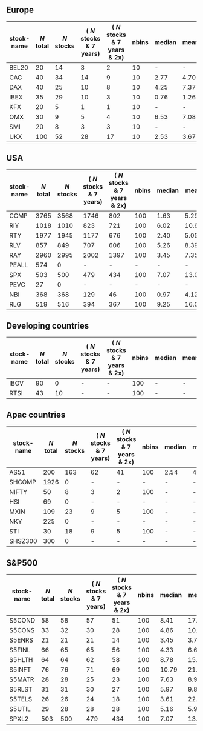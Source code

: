 ## Europe

| stock-name | $N$ total | $N$ stocks | ( $N$ stocks & 7 years)  | ( $N$ stocks & 7 years & 2x)  |    nbins   |  median  | mean  | mean/median |  mode  | reliable? |
| ------------- | ------------- | ------------- | ------------- | ------------- | ------------- |------------- |------------- | ------------- |------------- | ------------- |
| BEL20      |   20  |    14    |            3  |        2      |      10       |   -           |        -     |       -      |    -    | no |
| CAC        |   40  |    34    |           14  |        9      |      10       |   2.77        |      4.70    |     1.70     |  0.38  | yes |
| DAX        |   40  |    25    |           10  |        8      |      10       |   4.25        |      7.37    |     1.74     |  0.99  | yes |
| IBEX       |   35  |    29    |           10  |        3      |      10       |   0.76        |      1.26    |     1.66     |  0.43  | yes | 
| KFX        |   20  |     5    |            1  |        1      |      10       |     -         |        -     |       -      |   -    | no  |
| OMX        |   30  |     9    |            5  |        4      |      10       |   6.53        |      7.08    |     1.08     |  2.00  | yes |
| SMI        |   20  |     8    |            3  |        3      |      10       |     -         |        -     |       -      |   -    | no  |    
| UKX        |  100  |    52    |           28  |       17      |      10       |   2.53        |      3.67    |     1.45     |  0.04  | yes |


## USA

| stock-name | $N$ total | $N$ stocks | ( $N$ stocks & 7 years)  | ( $N$ stocks & 7 years & 2x)  |    nbins   |  median |  mean |  mean/median |  mode  | reliable? |
| ------------- | ------------- | ------------- | ------------- | ------------- | ------------- |------------- |------------- | ------------- |------------- | ------------- |
| CCMP      |  3765    | 3568     |        1746           |           802              |     100    |   1.63  |   5.29   |  3.25   |    0.11  | yes |
| RIY       |  1018    | 1010     |         823           |           721              |     100    |   6.02  |  10.64   |  1.77   |    0.07  | yes |    
| RTY       |  1977    | 1945     |        1177           |           676              |     100    |   2.40  |   5.05   |  2.10   |    0.00  | yes |     
| RLV       |   857    |  849     |         707           |           606              |     100    |   5.26  |   8.39   |  1.60   |    0.07  | yes |
| RAY       |  2960    | 2995     |        2002           |          1397              |     100    |   3.45  |   7.35   |  2.13   |    0.00  | yes |
| PEALL     |   574    |    0     |           -           |             -              |      -     |      -  |    -     |   -     |      -   | no  |
| SPX       |   503    |  500     |         479           |           434              |     100    |   7.07  |  13.00   |  1.84   |    0.07  | yes |
| PEVC      |    27    |    0     |           -           |             -              |      -     |      -  |    -     |   -     |      -   | no  |
| NBI       |   368    |  368     |         129           |            46              |     100    |   0.97  |   4.12   |  4.25   |    0.00  | yes | 
| RLG       |   519    |  516     |         394           |           367              |     100    |   9.25  |  16.00   |  1.73   |    0.34  | yes |

## Developing countries

| stock-name | $N$ total | $N$ stocks | ( $N$ stocks & 7 years)  | ( $N$ stocks & 7 years & 2x)  |    nbins   |  median |  mean |  mean/median |  mode  | reliable? |
| ------------- | ------------- | ------------- | ------------- | ------------- | ------------- |------------- |------------- | ------------- |------------- | ------------- |
| IBOV       |  90    | 0      |       -          |           -              |     100    |   -  |   -   |  -   |    -  | no |
| RTSI       |  43    | 10     |       -          |           -              |     100    |   -  |   -   |  -   |    -  | no | 

## Apac countries

| stock-name | $N$ total  | $N$ stocks | ( $N$ stocks & 7 years)  | ( $N$ stocks & 7 years & 2x)  |    nbins   |  median |  mean |  mean/median |  mode  | reliable? |
|----------- |--------- |--------- |------------ |-----------  |----------- |-------- |------------------ | ------------- |------------- |------------- |
| AS51       |  200     | 163      |  62         |    41       |     100    |   2.54  |   4.40 | -   | 0.06  | yes |
| SHCOMP     | 1926     |   0      |  -          |    -        |     -      |   -     |   -    | -   |   -  | no  |
| NIFTY      |   50     |   8      |  3          |    2        |     100    |   -     |   -    | -   |   -  | no |
| HSI        |   69     |   0      |  -          |    -        |     -      |   -     |   -    | -   |   -  | no  |
| MXIN       |  109     |  23      |  9          |    5        |     100    |   -     |   -    | -   |   -  | no  |
| NKY        |  225     |   0      |  -          |    -        |     -      |   -     |   -    | -   |   -  | no  |
| STI        |   30     |  18      |   9         |    5        |     100    |   -     |   -    | -   |   -  | no  |
| SHSZ300    |  300     |   0      |  -          |    -        |     -      |   -     |   -    | -   |   -  | no  |

## S&P500

| stock-name | $N$ total  | $N$ stocks | ( $N$ stocks & 7 years)  | ( $N$ stocks & 7 years & 2x)  |    nbins   |  median |  mean |  mean/median |  mode  | reliable? |
|----------- |--------- |--------- |------------ |-----------  |----------- |-------- |------------------ | ------------- |------------- |------------- |
| S5COND     |  58      | 58       |  57         |    51       |     100    |   8.41  |  17.13 | 2.04 |   0.63  | yes  |
| S5CONS     |  33      | 32       |  30         |    28       |     100    |   4.86  |  10.46 | 2.15 |   1.77  | yes  |
| S5ENRS     |  21      | 21       |  21         |    14       |     100    |   3.45  |   3.74 | 1.08 |   0.69  | no   |
| S5FINL     |  66      | 65       |  65         |    56       |     100    |   4.33  |   6.65 | 1.54 |   0.07  | yes  |
| S5HLTH     |  64      | 64       |  62         |    58       |     100    |   8.78  |  15.85 | 1.81 |   0.81  | yes  |
| S5INFT     |  76      | 76       |  71         |    69       |     100    |  10.79  |  21.33 | 1.98 |   1.59  | yes  |
| S5MATR     |  28      | 28       |  25         |    23       |     100    |   7.63  |   8.96 | 1.17 |   1.92  | no   |
| S5RLST     |  31      | 31       |  30         |    27       |     100    |   5.97  |   9.89 | 1.66 |   1.51  | no   | 
| S5TELS     |  26      | 26       |  24         |    18       |     100    |   3.61  |  22.21 | 6.15 |   0.96  | no   |
| S5UTIL     |  29      | 28       |  28         |    28       |     100    |   5.16  |   5.96 | 1.16 |   2.24  | no   |
| SPXL2      | 503      | 500      | 479         |   434       |     100    |   7.07  |  13.0  | 1.84 |   0.07  | yes  |
